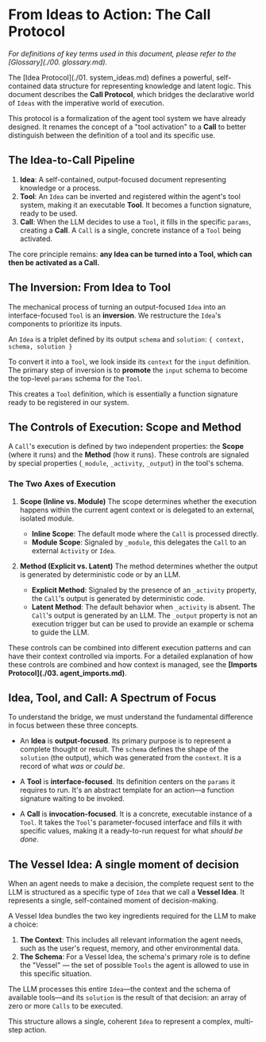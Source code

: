 # From Ideas to Action: The Call Protocol

_For definitions of key terms used in this document, please refer to the [Glossary](./00. glossary.md)._

The [Idea Protocol](./01. system_ideas.md) defines a powerful, self-contained data structure for representing knowledge and latent logic. This document describes the **Call Protocol**, which bridges the declarative world of `Ideas` with the imperative world of execution.

This protocol is a formalization of the agent tool system we have already designed. It renames the concept of a "tool activation" to a **Call** to better distinguish between the definition of a tool and its specific use.

## The Idea-to-Call Pipeline

1.  **Idea**: A self-contained, output-focused document representing knowledge or a process.
2.  **Tool**: An `Idea` can be inverted and registered within the agent's tool system, making it an executable **Tool**. It becomes a function signature, ready to be used.
3.  **Call**: When the LLM decides to use a `Tool`, it fills in the specific `params`, creating a **Call**. A `Call` is a single, concrete instance of a `Tool` being activated.

The core principle remains: **any Idea can be turned into a Tool, which can then be activated as a Call.**

## The Inversion: From Idea to Tool

The mechanical process of turning an output-focused `Idea` into an interface-focused `Tool` is an **inversion**. We restructure the `Idea`'s components to prioritize its inputs.

An `Idea` is a triplet defined by its output `schema` and `solution`:
`{ context, schema, solution }`

To convert it into a `Tool`, we look inside its `context` for the `input` definition. The primary step of inversion is to **promote** the `input` schema to become the top-level `params` schema for the `Tool`.

This creates a `Tool` definition, which is essentially a function signature ready to be registered in our system.

## The Controls of Execution: Scope and Method

A `Call`'s execution is defined by two independent properties: the **Scope** (where it runs) and the **Method** (how it runs). These controls are signaled by special properties (`_module`, `_activity`, `_output`) in the tool's schema.

### The Two Axes of Execution

1.  **Scope (Inline vs. Module)**
    The scope determines whether the execution happens within the current agent context or is delegated to an external, isolated module.
    - **Inline Scope**: The default mode where the `Call` is processed directly.
    - **Module Scope**: Signaled by `_module`, this delegates the `Call` to an external `Activity` or `Idea`.

2.  **Method (Explicit vs. Latent)**
    The method determines whether the output is generated by deterministic code or by an LLM.
    - **Explicit Method**: Signaled by the presence of an `_activity` property, the `Call`'s output is generated by deterministic code.
    - **Latent Method**: The default behavior when `_activity` is absent. The `Call`'s output is generated by an LLM. The `_output` property is not an execution trigger but can be used to provide an example or schema to guide the LLM.

These controls can be combined into different execution patterns and can have their context controlled via imports. For a detailed explanation of how these controls are combined and how context is managed, see the **[Imports Protocol](./03. agent_imports.md)**.

## Idea, Tool, and Call: A Spectrum of Focus

To understand the bridge, we must understand the fundamental difference in focus between these three concepts.

- An **Idea** is **output-focused**. Its primary purpose is to represent a complete thought or result. The `schema` defines the shape of the `solution` (the output), which was generated from the `context`. It is a record of what _was_ or _could be_.

- A **Tool** is **interface-focused**. Its definition centers on the `params` it requires to run. It's an abstract template for an action—a function signature waiting to be invoked.

- A **Call** is **invocation-focused**. It is a concrete, executable instance of a `Tool`. It takes the `Tool`'s parameter-focused interface and fills it with specific values, making it a ready-to-run request for what _should be done_.

## The Vessel Idea: A single moment of decision

When an agent needs to make a decision, the complete request sent to the LLM is structured as a specific type of `Idea` that we call a **Vessel Idea**. It represents a single, self-contained moment of decision-making.

A Vessel Idea bundles the two key ingredients required for the LLM to make a choice:

1.  **The Context**: This includes all relevant information the agent needs, such as the user's request, memory, and other environmental data.
2.  **The Schema**: For a Vessel Idea, the schema's primary role is to define the "Vessel" — the set of possible `Tools` the agent is allowed to use in this specific situation.

The LLM processes this entire `Idea`—the context and the schema of available tools—and its `solution` is the result of that decision: an array of zero or more `Calls` to be executed.

This structure allows a single, coherent `Idea` to represent a complex, multi-step action.
